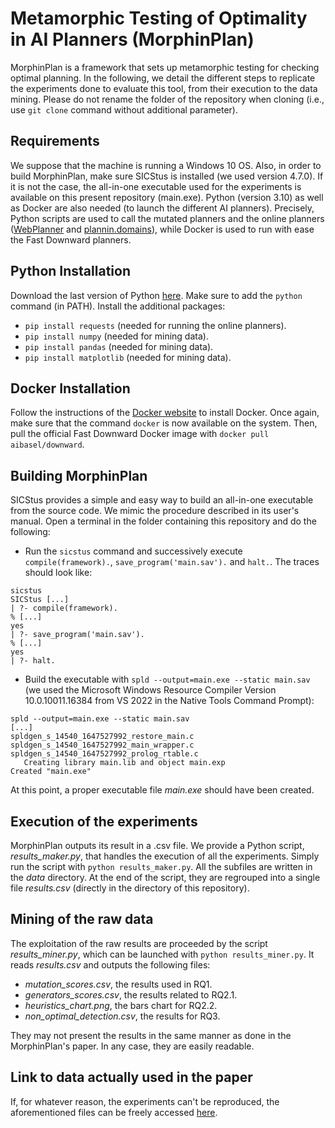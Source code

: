 # Metamorphic Testing of Optimality in AI Planners (MorphinPlan)

MorphinPlan is a framework that sets up metamorphic testing for checking optimal planning. In the following, we detail the different steps to replicate the experiments done to evaluate this tool, from their execution to the data mining. Please do not rename the folder of the repository when cloning (i.e., use `git clone` command without additional parameter).  

## Requirements
We suppose that the machine is running a Windows 10 OS. Also, in order to build MorphinPlan, make sure SICStus is installed (we used version 4.7.0). If it is not the case, the all-in-one executable used for the experiments is available on this present repository (main.exe). Python (version 3.10) as well as Docker are also needed (to launch the different AI planners). Precisely, Python scripts are used to call  the mutated planners and the online planners ([WebPlanner](https://web-planner.herokuapp.com/) and [plannin.domains](http://editor.planning.domains/)), while Docker is used to run with ease the Fast Downward planners.

## Python Installation
Download the last version of Python [here](https://www.python.org/). Make sure to add the `python` command (in PATH). Install the additional packages:
- `pip install requests` (needed for running the online planners).
- `pip install numpy` (needed for mining data).
- `pip install pandas` (needed for mining data).
- `pip install matplotlib` (needed for mining data).

## Docker Installation
Follow the instructions of the [Docker website](https://docs.docker.com/desktop/windows/install/) to install Docker. Once again, make sure that the command `docker` is now available on the system. Then, pull the official Fast Downward Docker image with `docker pull aibasel/downward`.

## Building MorphinPlan
SICStus provides a simple and easy way to build an all-in-one executable from the source code. We mimic the procedure described in its user's manual. Open a terminal in the folder containing this repository and do the following:
- Run the `sicstus` command and successively execute `compile(framework).`,  `save_program('main.sav').` and `halt.`. The traces should look like:
```
sicstus
SICStus [...]
| ?- compile(framework).
% [...]
yes
| ?- save_program('main.sav').
% [...]
yes
| ?- halt.
```
- Build the executable with `spld --output=main.exe --static main.sav` (we used the Microsoft Windows Resource Compiler Version 10.0.10011.16384 from VS 2022 in the Native Tools Command Prompt):
```
spld --output=main.exe --static main.sav
[...]
spldgen_s_14540_1647527992_restore_main.c
spldgen_s_14540_1647527992_main_wrapper.c
spldgen_s_14540_1647527992_prolog_rtable.c
   Creating library main.lib and object main.exp
Created "main.exe"
```
At this point, a proper executable file *main.exe* should have been created.

## Execution of the experiments
MorphinPlan outputs its result in a .csv file. We provide a Python script, *results_maker.py*, that handles the execution of all the experiments. Simply run the script with `python results_maker.py`. All the subfiles are written in the *data* directory. At the end of the script, they are regrouped into a single file *results.csv* (directly in the directory of this repository).

## Mining of the raw data
The exploitation of the raw results are proceeded by the script *results_miner.py*, which can be launched with `python results_miner.py`. It reads *results.csv* and outputs the following files:
- *mutation_scores.csv*, the results used in RQ1.
- *generators_scores.csv*, the results related to RQ2.1.
- *heuristics_chart.png*, the bars chart for RQ2.2. 
- *non_optimal_detection.csv*, the results for RQ3.

They may not present the results in the same manner as done in the MorphinPlan's paper. In any case, they are easily readable.

## Link to data actually used in the paper
If, for whatever reason, the experiments can't be reproduced, the aforementioned files can be freely accessed [here](https://doi.org/10.5281/zenodo.6368009).